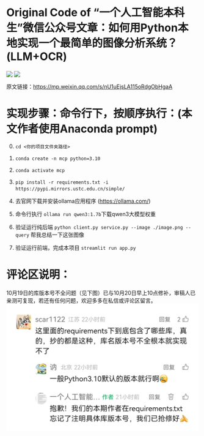 # Original Code of “一个人工智能本科生”微信公众号文章：如何用Python本地实现一个最简单的图像分析系统？(LLM+OCR)

<img align="center" src="https://img.shields.io/github/forks/Frosty-Jackal/MCPDemo.svg?style=social&label=Fork&maxAge=2592000" />
<img align="center" src="https://img.shields.io/github/stars/Frosty-Jackal/MCPDemo.svg?style=social&label=Star&maxAge=2592000" />


原文链接：https://mp.weixin.qq.com/s/nU1uEjsLA115oRdgObHgaA

# 实现步骤：命令行下，按顺序执行：(本文作者使用Anaconda prompt)
0. `cd <你的项目文件夹路径>`

1. `conda create -n mcp python=3.10`

2. `conda activate mcp`

3. `pip install -r requirements.txt -i https://pypi.mirrors.ustc.edu.cn/simple/`

4. 去官网下载并安装ollama应用程序
(https://ollama.com/)

5. 命令行执行 `ollama run qwen3:1.7b`下载qwen3大模型权重

6. 验证运行纯后端
`python client.py service.py --image ./image.png --query` 帮我总结一下这张图像

7. 验证运行前端，完成本项目
`streamlit run app.py`

# 评论区说明：
10月19日的库版本号不全问题（见下图）已与10月20日早上10点修补，审稿人已亲测可复现，若还有任何问题，欢迎多多在私信或评论区留言。
![](./githubpage/bug1.jpg)